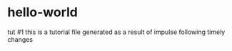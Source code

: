 # hello-world
tut #1
this is a tutorial file generated as a result of impulse following timely changes
